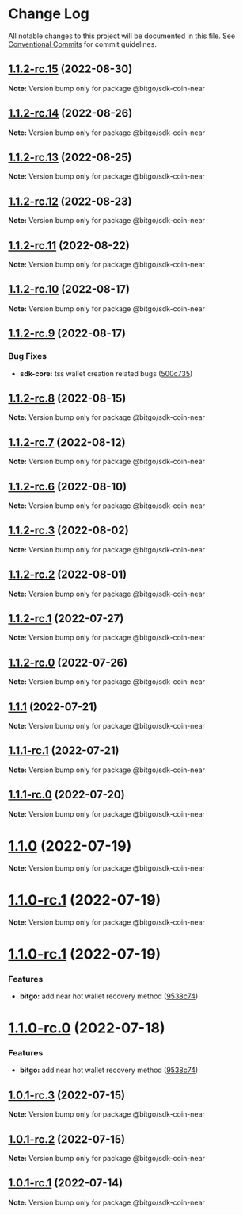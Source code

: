 # Change Log

All notable changes to this project will be documented in this file.
See [Conventional Commits](https://conventionalcommits.org) for commit guidelines.

## [1.1.2-rc.15](https://github.com/BitGo/BitGoJS/compare/@bitgo/sdk-coin-near@1.1.2-rc.14...@bitgo/sdk-coin-near@1.1.2-rc.15) (2022-08-30)

**Note:** Version bump only for package @bitgo/sdk-coin-near





## [1.1.2-rc.14](https://github.com/BitGo/BitGoJS/compare/@bitgo/sdk-coin-near@1.1.2-rc.13...@bitgo/sdk-coin-near@1.1.2-rc.14) (2022-08-26)

**Note:** Version bump only for package @bitgo/sdk-coin-near





## [1.1.2-rc.13](https://github.com/BitGo/BitGoJS/compare/@bitgo/sdk-coin-near@1.1.2-rc.12...@bitgo/sdk-coin-near@1.1.2-rc.13) (2022-08-25)

**Note:** Version bump only for package @bitgo/sdk-coin-near





## [1.1.2-rc.12](https://github.com/BitGo/BitGoJS/compare/@bitgo/sdk-coin-near@1.1.2-rc.11...@bitgo/sdk-coin-near@1.1.2-rc.12) (2022-08-23)

**Note:** Version bump only for package @bitgo/sdk-coin-near





## [1.1.2-rc.11](https://github.com/BitGo/BitGoJS/compare/@bitgo/sdk-coin-near@1.1.2-rc.10...@bitgo/sdk-coin-near@1.1.2-rc.11) (2022-08-22)

**Note:** Version bump only for package @bitgo/sdk-coin-near





## [1.1.2-rc.10](https://github.com/BitGo/BitGoJS/compare/@bitgo/sdk-coin-near@1.1.2-rc.9...@bitgo/sdk-coin-near@1.1.2-rc.10) (2022-08-17)

**Note:** Version bump only for package @bitgo/sdk-coin-near





## [1.1.2-rc.9](https://github.com/BitGo/BitGoJS/compare/@bitgo/sdk-coin-near@1.1.2-rc.8...@bitgo/sdk-coin-near@1.1.2-rc.9) (2022-08-17)


### Bug Fixes

* **sdk-core:** tss wallet creation related bugs ([500c735](https://github.com/BitGo/BitGoJS/commit/500c73527edd902b65cfd784ea1022a21e0f6319))





## [1.1.2-rc.8](https://github.com/BitGo/BitGoJS/compare/@bitgo/sdk-coin-near@1.1.2-rc.7...@bitgo/sdk-coin-near@1.1.2-rc.8) (2022-08-15)

**Note:** Version bump only for package @bitgo/sdk-coin-near





## [1.1.2-rc.7](https://github.com/BitGo/BitGoJS/compare/@bitgo/sdk-coin-near@1.1.2-rc.6...@bitgo/sdk-coin-near@1.1.2-rc.7) (2022-08-12)

**Note:** Version bump only for package @bitgo/sdk-coin-near





## [1.1.2-rc.6](https://github.com/BitGo/BitGoJS/compare/@bitgo/sdk-coin-near@1.1.2-rc.5...@bitgo/sdk-coin-near@1.1.2-rc.6) (2022-08-10)

**Note:** Version bump only for package @bitgo/sdk-coin-near





## [1.1.2-rc.3](https://github.com/BitGo/BitGoJS/compare/@bitgo/sdk-coin-near@1.1.2-rc.2...@bitgo/sdk-coin-near@1.1.2-rc.3) (2022-08-02)

**Note:** Version bump only for package @bitgo/sdk-coin-near





## [1.1.2-rc.2](https://github.com/BitGo/BitGoJS/compare/@bitgo/sdk-coin-near@1.1.2-rc.1...@bitgo/sdk-coin-near@1.1.2-rc.2) (2022-08-01)

**Note:** Version bump only for package @bitgo/sdk-coin-near





## [1.1.2-rc.1](https://github.com/BitGo/BitGoJS/compare/@bitgo/sdk-coin-near@1.1.2-rc.0...@bitgo/sdk-coin-near@1.1.2-rc.1) (2022-07-27)

**Note:** Version bump only for package @bitgo/sdk-coin-near





## [1.1.2-rc.0](https://github.com/BitGo/BitGoJS/compare/@bitgo/sdk-coin-near@1.1.1...@bitgo/sdk-coin-near@1.1.2-rc.0) (2022-07-26)

**Note:** Version bump only for package @bitgo/sdk-coin-near





## [1.1.1](https://github.com/BitGo/BitGoJS/compare/@bitgo/sdk-coin-near@1.1.1-rc.1...@bitgo/sdk-coin-near@1.1.1) (2022-07-21)

**Note:** Version bump only for package @bitgo/sdk-coin-near





## [1.1.1-rc.1](https://github.com/BitGo/BitGoJS/compare/@bitgo/sdk-coin-near@1.1.1-rc.0...@bitgo/sdk-coin-near@1.1.1-rc.1) (2022-07-21)

**Note:** Version bump only for package @bitgo/sdk-coin-near





## [1.1.1-rc.0](https://github.com/BitGo/BitGoJS/compare/@bitgo/sdk-coin-near@1.1.0...@bitgo/sdk-coin-near@1.1.1-rc.0) (2022-07-20)

**Note:** Version bump only for package @bitgo/sdk-coin-near





# [1.1.0](https://github.com/BitGo/BitGoJS/compare/@bitgo/sdk-coin-near@1.1.0-rc.1...@bitgo/sdk-coin-near@1.1.0) (2022-07-19)

**Note:** Version bump only for package @bitgo/sdk-coin-near





# [1.1.0-rc.1](https://github.com/BitGo/BitGoJS/compare/@bitgo/sdk-coin-near@1.0.1-rc.3...@bitgo/sdk-coin-near@1.1.0-rc.1) (2022-07-19)

**Note:** Version bump only for package @bitgo/sdk-coin-near

# [1.1.0-rc.1](https://github.com/BitGo/BitGoJS/compare/@bitgo/sdk-coin-near@1.0.1-rc.3...@bitgo/sdk-coin-near@1.1.0-rc.1) (2022-07-19)

### Features

- **bitgo:** add near hot wallet recovery method ([9538c74](https://github.com/BitGo/BitGoJS/commit/9538c7430da93eba5680ee82b3ed017655074162))

# [1.1.0-rc.0](https://github.com/BitGo/BitGoJS/compare/@bitgo/sdk-coin-near@1.0.1-rc.3...@bitgo/sdk-coin-near@1.1.0-rc.0) (2022-07-18)

### Features

- **bitgo:** add near hot wallet recovery method ([9538c74](https://github.com/BitGo/BitGoJS/commit/9538c7430da93eba5680ee82b3ed017655074162))

## [1.0.1-rc.3](https://github.com/BitGo/BitGoJS/compare/@bitgo/sdk-coin-near@1.0.1-rc.2...@bitgo/sdk-coin-near@1.0.1-rc.3) (2022-07-15)

**Note:** Version bump only for package @bitgo/sdk-coin-near

## [1.0.1-rc.2](https://github.com/BitGo/BitGoJS/compare/@bitgo/sdk-coin-near@1.0.1-rc.0...@bitgo/sdk-coin-near@1.0.1-rc.2) (2022-07-15)

**Note:** Version bump only for package @bitgo/sdk-coin-near

## [1.0.1-rc.1](https://github.com/BitGo/BitGoJS/compare/@bitgo/sdk-coin-near@1.0.1-rc.0...@bitgo/sdk-coin-near@1.0.1-rc.1) (2022-07-14)

**Note:** Version bump only for package @bitgo/sdk-coin-near
